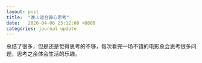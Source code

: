 ```yaml
---
layout: post
title:  "晚上适合静心思考"
date:   2020-04-06 23:12:00 +0800
categories: journal update
---
```


总结了很多，但是还是觉得思考的不够，每次看完一场不错的电影总会思考很多问题，思考之余体会生活的乐趣。


